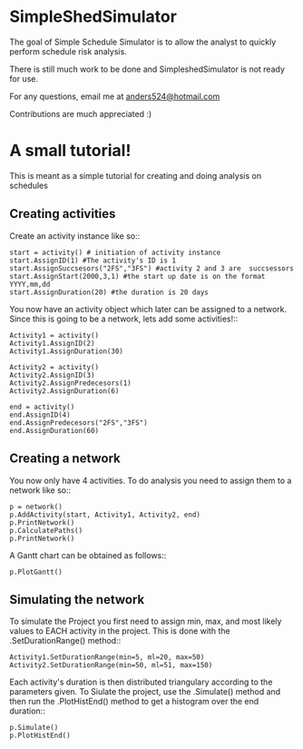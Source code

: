 SimpleShedSimulator
===================

The goal of Simple Schedule Simulator is to allow the analyst to quickly perform schedule risk analysis.

There is still much work to be done and SimpleshedSimulator is not ready for use. 

For any questions, email me at anders524@hotmail.com

Contributions are much appreciated :)

A small tutorial!
==================

This is meant as a simple tutorial for creating and doing analysis on schedules

Creating activities
-------------------


Create an activity instance like so::
	
    start = activity() # initiation of activity instance
    start.AssignID(1) #The activity's ID is 1
    start.AssignSuccsesors("2FS","3FS") #activity 2 and 3 are  succsessors
    start.AssignStart(2000,3,1) #the start up date is on the format YYYY,mm,dd
    start.AssignDuration(20) #the duration is 20 days

You now have an activity object which later can be assigned to a network. Since this is going to be a network, lets add some activities!::

    Activity1 = activity()
    Activity1.AssignID(2)
    Activity1.AssignDuration(30)

    Activity2 = activity()
    Activity2.AssignID(3)
    Activity2.AssignPredecesors(1)
    Activity2.AssignDuration(6)

    end = activity()
    end.AssignID(4)
    end.AssignPredecesors("2FS","3FS")
    end.AssignDuration(60)



Creating a network
------------------
You now only have 4 activities. To do analysis you need to assign them to a network like so::

    p = network()
    p.AddActivity(start, Activity1, Activity2, end)
    p.PrintNetwork()
    p.CalculatePaths()
    p.PrintNetwork()

A Gantt chart can be obtained as follows::

    p.PlotGantt()


Simulating the network
----------------------
To simulate the Project you first need to assign min, max, and most likely values to EACH activity in the project. This is done with the .SetDurationRange() method::

    Activity1.SetDurationRange(min=5, ml=20, max=50)
    Activity2.SetDurationRange(min=50, ml=51, max=150)

Each activity's duration is then distributed triangulary according to the parameters given. To Siulate the project, use the .Simulate() method and then run the .PlotHistEnd() method to get a histogram over the end duration::

    p.Simulate()
    p.PlotHistEnd()

